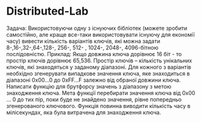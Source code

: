 # Distributed-Lab
Задача: 
Використовуючи одну з існуючих бібліотек (можете зробити самостійно, але краще все-таки використовувати існуючу для економії часу) 
вивести кількість варіантів ключів, які можна задати 8-,16-,32-,64-,128-, 256-, 512- , 1024-, 2048-, 4096-бітною послідовністю.
Приклад: Якщо довжина ключа дорівнює 16 біт - то простір ключів дорівнює 65,536.
Простір ключів – кількість унікальних ключів, які знаходяться у заданому діапазоні.
Для кожного з варіантів необхідно згенерувати випадкове значення ключа, яке знаходиться в діапазоні 0x00…0 до 0xFF…F залежно від обраної довжини ключа.
Написати функцію для брутфорсу значень з діапазону з метою знаходження ключа. Мета функції перебирати значення ключа від 0x00 ... 0 до тих пір,
поки буде не знайдено значення, рівне попередньо згенерованого ключового. Функція повинна виводити кількість часу в мілісекундах, яка була витрачена 
для знаходження ключа.

